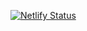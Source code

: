 

[![Netlify Status](https://api.netlify.com/api/v1/badges/e40b742b-ca47-4a35-862d-96fd1aaadc4e/deploy-status)](https://app.netlify.com/sites/xiomaratejera/deploys)

